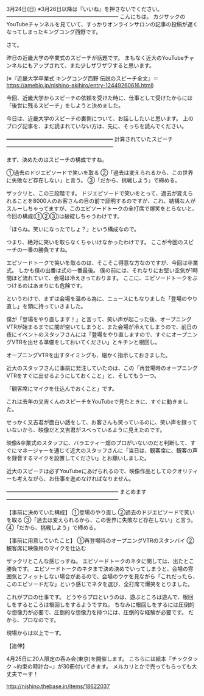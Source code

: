 3月24日(日) ※3月26日以降は『いいね』を押さないでください。
━━━━━━━━━━━━━━━━━━━━━
こんにちは。
カジサックのYouTubeチャンネルを見ていて、すっかりオンラインサロンの記事の投稿が遅くなってしまったキングコング西野です。

さて。

昨日の近畿大学の卒業式のスピーチが話題です。
まもなく近大のYouTubeチャンネルにもアップされて、また少しザワザワすると思います。

(※『近畿大学卒業式 キングコング西野 伝説のスピーチ全文』＝https://ameblo.jp/nishino-akihiro/entry-12449260616.html)

今回、近畿大学からスピーチの依頼を受けた時に、仕事として受けたからには「後世に残るスピーチ」をしようと決めました。

今日は、近畿大学のスピーチの裏側について、お話ししたいと思います。
上のブログ記事を、まだ読まれていない方は、先に、そっちを読んでください。

━━━━━━━━━━━━━━━━━━━━
計算されていたスピーチ
━━━━━━━━━━━━━━━━━━━━

まず、決めたのはスピーチの構成ですね。

①過去のドジエピソードで笑いを取る
②「過去は変えられるから、この世界に失敗など存在しない」と言う。
③「だから、挑戦しよう」で締める。

ザックリと、この三段階です。
ドジエピソードで笑いをとって、過去が変えられることを8000人のお客さんの目の前で証明するのですが、これ、結構な人がスルーしちゃってますが、このエピソードトークの全打席で爆笑をとらないと、今回の構成(①②③)は破綻しちゃうわけです。

「ほらね。笑いになったでしょ？」という構成なので。

つまり、絶対に笑いを取らなくちゃいけなかったわけです。
ここが今回のスピーチの一番の勝負ですね。

エピソードトークで笑いを取るのは、そこそこ得意な方なのですが、今回は卒業式。
しかも僕の出番は式の一番最後。
僕の前には、それなりにお堅い空気が1時間ほど流れていて、会場は冷えきっております。
ここに、エピソードトークをぶつけるのはあまりにも危険です。

というわけで、まずは会場を温める為に、ニュースにもなりました「登場のやり直し」を頭に持っていきました。

僕が「登場をやり直します！」と言って、笑い声が起こった後、オープニングVTRが始まるまでに間が空いてしまうと、また会場が冷えてしまうので、前日の夜にイベントのスタッフさんには「登場をやり直しますので、すぐにオープニングVTRを出せる準備をしておいてください」とキチンと根回し。

オープニングVTRを出すタイミングも、細かく指示しておきました。

近大のスタッフさんに事前に発注していたのは、この「再登場時のオープニングVTRをすぐに出せるようにしておくこと」と、そしてもう一つ。

「観客席にマイクを仕込んでおくこと」です。

これは去年の又吉くんのスピーチをYouTubeで見たときに、すぐに動きました。

せっかく又吉君が面白い話をして、お客さんも笑っているのに、笑い声を録っていないから、映像だと又吉君がスベっているように見えたのです。

映像&卒業式のスタッフに、バラエティー畑のプロがいないのだと判断して、すぐにマネージャーを通じて近大のスタッフさんに「当日は、観客席に、観客の声を録音するマイクを設置してください」とお願いしました。

近大のスピーチは必ずYouTubeにあげられるので、映像作品としてのクオリティーも考えながら、お仕事を進めなければなりません。

━━━━━━━━━━━━━━━━━━━━━
まとめます
━━━━━━━━━━━━━━━━━━━━━

【事前に決めていた構成】
①登場のやり直し
②過去のドジエピソードで笑いを取る
③「過去は変えられるから、この世界に失敗など存在しない」と言う。
④「だから、挑戦しよう」で締める。

【事前に用意していたこと】
①再登場時のオープニングVTRのスタンバイ
②観客席に映像用のマイクを仕込む

ザックリとこんな感じっすね。
エピソードトークのネタに関しては、出たとこ勝負です。
エピソードトークのネタまで決め決めでいってしまうと、会場の雰囲気とフィットしない場合があるので、会場のウケを見ながら「これだったら、このエピソードだな」という感じでネタを選び、全打席で爆笑をとりました。

これがプロの仕事です。
どうやらプロというのは、遊ぶところは遊んで、根回しをするところは根回しをするようですね。
ちなみに根回しをするには圧倒的な想像力が必要で、圧倒的な想像力を持つには、圧倒的な経験が必要です。
だから、プロなのです。

現場からは以上でーす。

【追伸】

4月25日に20人限定の呑み会(東京)を開催します。
こちらには絵本『チックタック ~約束の時計台~』が30冊付いてきます。
メルカリとかで売ってもらっても大丈夫でーす！

http://nishino.thebase.in/items/18622037
